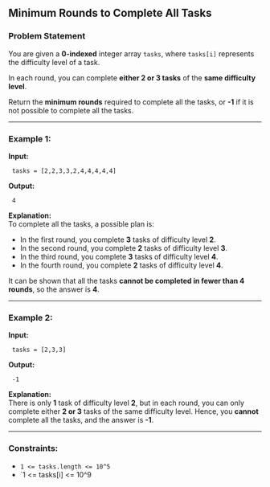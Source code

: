 ## Minimum Rounds to Complete All Tasks

### Problem Statement
You are given a **0-indexed** integer array `tasks`, where `tasks[i]` represents the difficulty level of a task. 

In each round, you can complete **either 2 or 3 tasks** of the **same difficulty level**.

Return the **minimum rounds** required to complete all the tasks, or **-1** if it is not possible to complete all the tasks.

---

### Example 1:

**Input:**  
```plaintext
 tasks = [2,2,3,3,2,4,4,4,4,4]
```

**Output:**  
```plaintext
 4
```

**Explanation:**  
To complete all the tasks, a possible plan is:
- In the first round, you complete **3** tasks of difficulty level **2**.  
- In the second round, you complete **2** tasks of difficulty level **3**.  
- In the third round, you complete **3** tasks of difficulty level **4**.  
- In the fourth round, you complete **2** tasks of difficulty level **4**.  

It can be shown that all the tasks **cannot be completed in fewer than 4 rounds**, so the answer is **4**.

---

### Example 2:

**Input:**  
```plaintext
 tasks = [2,3,3]
```

**Output:**  
```plaintext
 -1
```

**Explanation:**  
There is only **1** task of difficulty level **2**, but in each round, you can only complete either **2 or 3** tasks of the same difficulty level. Hence, you **cannot** complete all the tasks, and the answer is **-1**.

---

### Constraints:
- `1 <= tasks.length <= 10^5`
- `1 <= tasks[i] <= 10^9